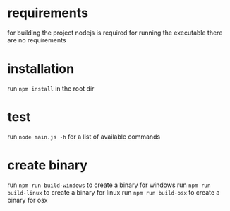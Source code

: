 # requirements
for building the project nodejs is required
for running the executable there are no requirements

# installation
run `npm install` in the root dir

# test
run `node main.js -h` for a list of available commands

# create binary
run `npm run build-windows` to create a binary for windows
run `npm run build-linux` to create a binary for linux
run `npm run build-osx` to create a binary for osx
